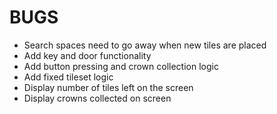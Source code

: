 # BUGS

-   Search spaces need to go away when new tiles are placed
-   Add key and door functionality
-   Add button pressing and crown collection logic
-   Add fixed tileset logic
-   Display number of tiles left on the screen
-   Display crowns collected on screen
